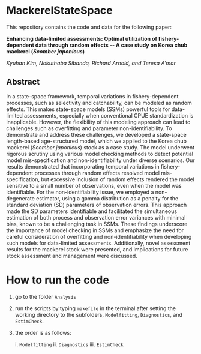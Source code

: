 # MackerelStateSpace

This repository contains the code and data for the following paper:

**Enhancing data-limited assessments: Optimal utilization of fishery-dependent data through random effects -- A case study on Korea chub mackerel (_Scomber japonicus_)**

*Kyuhan Kim, Nokuthaba Sibanda, Richard Arnold, and Teresa A'mar*


## Abstract

In a state-space framework, temporal variations in fishery-dependent
processes, such as selectivity and catchability, can be modeled as
random effects. This makes state-space models (SSMs) powerful tools for
data-limited assessments, especially when conventional CPUE
standardization is inapplicable. However, the flexibility of this
modeling approach can lead to challenges such as overfitting and
parameter non-identifiability. To demonstrate and address these
challenges, we developed a state-space length-based age-structured
model, which we applied to the Korea chub mackerel
(_Scomber japonicus_) stock as a case study. The model underwent
rigorous scrutiny using various model checking methods to detect
potential model mis-specification and non-identifiability under diverse
scenarios. Our results demonstrated that incorporating temporal
variations in fishery-dependent processes through random effects
resolved model mis-specification, but excessive inclusion of random
effects rendered the model sensitive to a small number of observations,
even when the model was identifiable. For the non-identifiability issue,
we employed a non-degenerate estimator, using a gamma distribution as a
penalty for the standard deviation (SD) parameters of observation
errors. This approach made the SD parameters identifiable and
facilitated the simultaneous estimation of both process and observation
error variances with minimal bias, known to be a challenging task in
SSMs. These findings underscore the importance of model checking in SSMs
and emphasize the need for careful consideration of overfitting and
non-identifiability when developing such models for data-limited
assessments. Additionally, novel assessment results for the mackerel
stock were presented, and implications for future stock assessment and
management were discussed.



# How to run the code

1. go to the folder `Analysis`

2. run the scripts by typing `makefile` in the terminal after setting the working directory to the subfolders, `Modelfitting`, `Diagnostics`, and `EstimCheck`.

3. the order is as follows:

   i. `Modelfitting`
   ii. `Diagnostics`
   iii. `EstimCheck`

